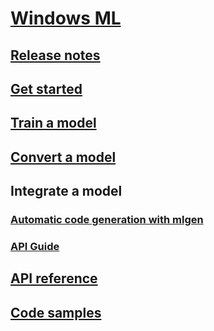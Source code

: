 # [Windows ML](index.md)
## [Release notes](release-notes.md)
## [Get started](get-started-uwp.md)
## [Train a model](train-model-custom-vision.md)
## [Convert a model](convert-model-winmltools.md)
## Integrate a model
### [Automatic code generation with mlgen](mlgen.md)
### [API Guide](winml-api-guide.md)
## [API reference](https://docs.microsoft.com/uwp/api/windows.ai.machinelearning)
## [Code samples](https://github.com/Microsoft/Windows-Machine-Learning/tree/RS5)